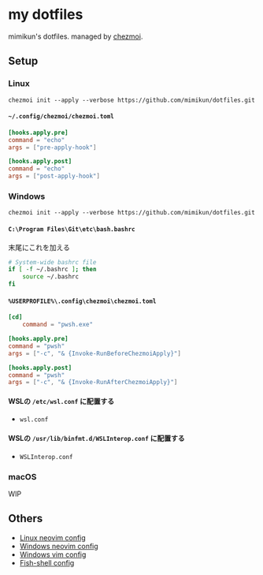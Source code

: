 # my dotfiles

mimikun's dotfiles.
managed by [chezmoi](https://www.chezmoi.io/).

## Setup

### Linux

```shell
chezmoi init --apply --verbose https://github.com/mimikun/dotfiles.git
```

#### `~/.config/chezmoi/chezmoi.toml`

```toml
[hooks.apply.pre]
command = "echo"
args = ["pre-apply-hook"]

[hooks.apply.post]
command = "echo"
args = ["post-apply-hook"]
```

### Windows

```shell
chezmoi init --apply --verbose https://github.com/mimikun/dotfiles.git
```

#### `C:\Program Files\Git\etc\bash.bashrc`

末尾にこれを加える

```bash
# System-wide bashrc file
if [ -f ~/.bashrc ]; then
    source ~/.bashrc
fi
```

#### `%USERPROFILE%\.config\chezmoi\chezmoi.toml`

```toml
[cd]
    command = "pwsh.exe"

[hooks.apply.pre]
command = "pwsh"
args = ["-c", "& {Invoke-RunBeforeChezmoiApply}"]

[hooks.apply.post]
command = "pwsh"
args = ["-c", "& {Invoke-RunAfterChezmoiApply}"]
```

#### WSLの `/etc/wsl.conf` に配置する

- `wsl.conf`

#### WSLの `/usr/lib/binfmt.d/WSLInterop.conf` に配置する

- `WSLInterop.conf`

### macOS

WIP

## Others

- [Linux neovim config](dot_config/nvim/README.md)
- [Windows neovim config](AppData/Local/nvim/README.md)
- [Windows vim config](vimfiles/README.md)
- [Fish-shell config](dot_config/fish/README.md)
